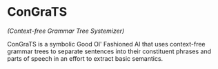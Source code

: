# ConGraTS

*(Context-free Grammar Tree Systemizer)*

ConGraTS is a symbolic Good Ol' Fashioned AI that uses
context-free grammar trees to separate sentences into their
constituent phrases and parts of speech in an effort to
extract basic semantics.
